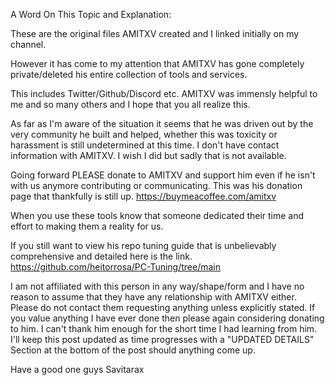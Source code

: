 A Word On This Topic and Explanation:

These are the original files AMITXV created and I linked initially on my channel. 

However it has come to my attention that AMITXV has gone completely private/deleted his entire collection of tools and services. 


This includes Twitter/Github/Discord etc.
AMITXV was immensly helpful to me and so many others and I hope that you all realize this.


As far as I'm aware of the situation it seems that he was driven out by the very community he built and helped, whether this was toxicity or harassment is still undetermined at this time. 
I don't have contact information with AMITXV. I wish I did but sadly that is not available.

Going forward PLEASE donate to AMITXV and support him even if he isn't with us anymore contributing or communicating. This was his donation page that thankfully is still up. 
https://buymeacoffee.com/amitxv

When you use these tools know that someone dedicated their time and effort to making them a reality for us.

If you still want to view his repo tuning guide that is unbelievably comprehensive and detailed here is the link.
https://github.com/heitorrosa/PC-Tuning/tree/main

I am not affiliated with this person in any way/shape/form and I have no reason to assume that they have any relationship with AMITXV either. Please do not contact them requesting anything unless explicitly stated. 
If you value anything I have ever done then please again considering donating to him. I can't thank him enough for the short time I had learning from him. 
I'll keep this post updated as time progresses with a "UPDATED DETAILS" Section at the bottom of the post should anything come up.

Have a good one guys
Savitarax
